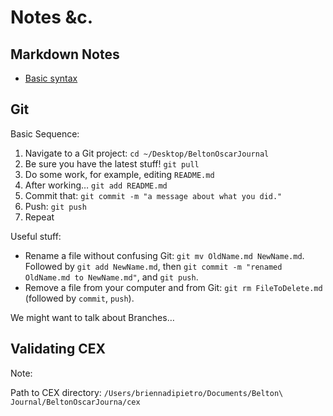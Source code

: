 # Notes &c.

## Markdown Notes

- [Basic syntax](https://daringfireball.net/projects/markdown/syntax)

## Git

Basic Sequence:

1. Navigate to a Git project: `cd ~/Desktop/BeltonOscarJournal`
1. Be sure you have the latest stuff! `git pull`
1. Do some work, for example, editing `README.md`
1. After working… `git add README.md`
1. Commit that: `git commit -m "a message about what you did."`
1. Push: `git push`
1. Repeat

Useful stuff:

- Rename a file without confusing Git: `git mv OldName.md NewName.md`. Followed by `git add NewName.md`, then `git commit -m "renamed OldName.md to NewName.md"`, and `git push`.
- Remove a file from your computer and from Git: `git rm FileToDelete.md` (followed by `commit`, `push`).

We might want to talk about Branches…

## Validating CEX

Note:

Path to CEX directory: `/Users/briennadipietro/Documents/Belton\ Journal/BeltonOscarJourna/cex`
